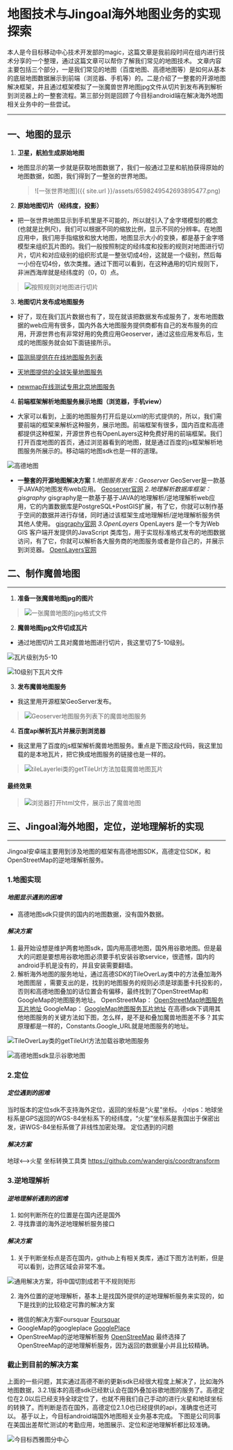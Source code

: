 
# 地图技术与Jingoal海外地图业务的实现探索



本人是今目标移动中心技术开发部的magic，这篇文章是我前段时间在组内进行技术分享的一个整理，通过这篇文章可以帮你了解我们常见的地图技术。
文章内容主要包括三个部分，一是我们常见的地图（百度地图、高德地图等）是如何从基本的底层地图数据展示到前端（浏览器、手机等）的。二是介绍了一整套的开源地图解决框架，并且通过框架模拟了一张魔兽世界地图jpg文件从切片到发布再到解析到浏览器上的一整套流程。第三部分则是回顾了今目标android端在解决海外地图相关业务中的一些尝试。

----- 
## 一、地图的显示

1)  **卫星，航拍生成原始地图**

* 地图显示的第一步就是获取地图数据了，我们一般通过卫星和航拍获得原始的地图数据，如图，我们得到了一整张的世界地图。 

  > ![一张世界地图]({{ site.url }}/assets/6598249542693895477.png) 

2) **原始地图切片（经纬度，投影）**

* 把一张世界地图显示到手机里是不可能的，所以就引入了金字塔模型的概念(也就是比例尺)，我们可以根据不同的缩放比例，显示不同的分辨率。在地图应用中，我们用手指缩放和放大地图，地图显示大小的变换，都是基于金字塔模型来组织瓦片图的。我们一般按照制定的经纬度和投影的规则对地图进行切片，切片和对应级别的组织形式是一整张切成4份，这就是一个级别，然后每一小份在切4份，依次类推。通过下图可以看到，在这种通用的切片规则下，非洲西海岸就是经纬度的（0，0）点。

>![按照规则对地图进行切片][2]

3) **地图切片发布成地图服务**

* 好了，现在我们瓦片数据也有了，现在就该把数据发布成服务了，发布地图数据的web应用有很多，国内外各大地图服务提供商都有自己的发布服务的应用，开源世界也有非常好用的免费应用Geoserver，通过这些应用发布后，生成的地图服务就会如下面链接所示。

* [国测局提供在在线地图服务列表](http://www.tianditu.com/service/query.html)

* [天地图提供的全球矢量地图服务](http://t0.tianditu.com/vec_c/wmts)

* [newmap在线测试专用北京地图服务](http://www.newmapgis.com/newmap/ogc/beijing/beijing/wms?)

4) **前端框架解析地图服务展示地图（浏览器，手机view）**

* 大家可以看到，上面的地图服务打开后是以xml的形式提供的，所以，我们需要前端的框架来解析这种服务，展示地图。前端框架有很多，国内百度和高德都提供这种框架，开源世界也有OpenLayers这种免费好用的前端框架。我们打开百度地图的首页，通过浏览器看到的地图，就是通过百度的js框架解析地图服务所展示的。移动端的地图sdk也是一样的道理。

![高德地图][3]

* **一整套的开源地图解决方案**
_1.地图服务发布：Geoserver_
GeoServer是一款基于JAVA的地图发布web应用。
[Geoserver官网](http://geoserver.org/)
_2.地理解析数据库框架：gisgraphy_
gisgraphy是一款基于基于JAVA的地理解析/逆地理解析web应用，它的内置数据库是PostgreSQL+PostGIS扩展，有了它，你就可以制作基于空间的数据并进行存储，同时通过该框架生成地理解析/逆地理解析服务供其他人使用。
[gisgraphy官网](http://www.gisgraphy.com/)
_3.OpenLayers_
OpenLayers 是一个专为Web GIS 客户端开发提供的JavaScript 类库包，用于实现标准格式发布的地图数据访问，有了它，你就可以解析各大服务商的地图服务或者是你自己的，并展示到浏览器。
[OpenLayers官网](http://openlayers.org/)

## 二、制作魔兽地图
---- 
1)  **准备一张魔兽地图jpg的图片**

> ![一张魔兽地图的jpg格式文件][4]

2) **魔兽地图jpg文件切成瓦片**

* 通过地图切片工具对魔兽地图进行切片，我这里切了5-10级别。

![瓦片级别为5-10][5]

![10级别下瓦片文件][6]

3) **发布魔兽地图服务**

* 我这里用开源框架GeoServer发布。

> ![Geoserver地图服务列表下的魔兽地图服务][7]

4) **百度api解析瓦片并展示到浏览器**

* 我这里用了百度的js框架解析魔兽地图服务。重点是下图这段代码，我这里加载的是本地瓦片，把它换成地图服务的链接也是一样的。

> ![tileLayerlei类的getTileUrl方法加载魔兽地图瓦片][8]

#### 最终效果

> ![浏览器打开html文件，展示出了魔兽地图][9]

## 三、Jingoal海外地图，定位，逆地理解析的实现
---- 
>
Jingoal安卓端主要用到涉及地图的框架有高德地图SDK，高德定位SDK，和OpenStreetMap的逆地理解析服务。
### **1.地图实现**
#### _地图显示遇到的困难_
* 高德地图sdk只提供的国内的地图数据，没有国外数据。
#### _解决方案_
1. 最开始设想是维护两套地图sdk，国内用高德地图，国外用谷歌地图。但是最大的问题是要想用谷歌地图必须要手机安装谷歌service，很遗憾，国内的android手机是没有的，并且安装需要翻墙。
2. 解析海外地图的服务地址，通过高德SDK的TileOverLay类中的方法叠加海外地图图层 ，需要支出的是，找到的地图服务的规则必须是球面墨卡托投影的，否则和高德地图叠加的话位置会有偏移，最终找到了OpenStreetMap和GoogleMap的地图服务地址。
OpenStreetMap：
[OpenStreetMap地图服务瓦片地址](http://c.tile.openstreetmap.org/6/35/21.png)
GoogleMap：
[GoogleMap地图服务瓦片地址](http://mt2.google.cn/vt/lyrs=m@167000000&hl=zh-CN&gl=cn&x=420&y=193&z=9&s=Galil)
在高德sdk下调用其他地图服务的关键方法如下图，怎么样，是不是和叠加魔兽地图差不多？其实原理都是一样的，Constants.Google_URL就是地图服务的地址。

![TileOverLay类的getTileUrl方法加载谷歌地图服务][10]

![高德地图sdk显示谷歌地图][11]


### **2.定位**
#### _定位遇到的困难_
当时版本的定位sdk不支持海外定位，返回的坐标是“火星”坐标。
小tips：地球坐标系是GPS返回的WGS-84坐标系下的经纬度，“火星”坐标系是我国出于保密出发，讲WGS-84坐标系做了非线性加密处理。
定位遇到的问题
#### _解决方案_
地球<-->火星 坐标转换工具类
https://github.com/wandergis/coordtransform
### **3.逆地理解析**
#### _逆地理解析遇到的困难_
1. 如何判断所在的位置是在国内还是国外
2. 寻找靠谱的海外逆地理解析服务接口
#### _解决方案_
1. 关于判断坐标点是否在国内，github上有相关类库，通过下图方法判断，但是可以看到，边界区域会非常不准。

![通用解决方案，将中国切割成若干不规则矩形][12]

2. 海外位置的逆地理解析，基本上是找国外提供的逆地理解析服务来实现的，如下是找到的比较稳定可靠的解决方案
* 微信的解决方案Foursquar
[Foursquar](https://api.foursquare.com/v2/venues/search?client_id=PRU3F3TJWUYPZBN0LWN44PBRH35BIYBUQQNREMS0UN4GZV1V&client_secret=QFPGIII1VKYVFMMFHHVJMJ420BWP2GDOLBFHJ5H45DHJFG4G&v=20130815&ll=40.7246355,-73.9388155&)
* GoogleMap的googleplace
[GooglePlace](https://maps.googleapis.com/maps/api/place/nearbysearch/json?location=40.7246355,-73.9388155&radius=50&key=AIzaSyCz5jwTX85gmEtE7KbfcKcjWQ1KJZ5Po_c)
* OpenStreeMap的逆地理解析服务
[OpenStreeMap](http://nominatim.openstreetmap.org/reverse?format=json&lat=40.7246355&lon=-73.9388155&zoom=18&addressdetails=1)
最终选择了OpenStreeMap的逆地理解析服务，因为返回的数据量小并且比较精确。

### 截止到目前的解决方案
上面的一些问题，其实通过高德不断的更新sdk已经很大程度上解决了，比如海外地图数据，3.2.1版本的高德sdk已经默认会在国外叠加谷歌地图的服务了。高德定位在2.0以后已经支持全球定位了，也就不用我们自己手动的进行火星和地球坐标的转换了。而判断是否在国外，高德定位2.1.0也已经提供的api，准确度也还可以。
基于以上，今目标android端国外地图相关业务基本完成。
下图是公司同事在美国出差帮忙测试的考勤应用，地图展示、定位和逆地理解析都比较准确。

![今目标西雅图分中心][13]


  [1]: http://img1.ph.126.net/FceWxtOGVNLdnU5nHHuh9w==/6598249542693895477.png
  [2]: http://img1.ph.126.net/0GZtf2AIW_VAi3mnJukkLg==/4912864243608184834.png
  [3]: http://img2.ph.126.net/eDA1q25X9TC_kuFWKMU4Ug==/1999035284699912954.jpg
  [4]: http://img1.ph.126.net/DaeniWzDJHRMWO8tytJGJw==/6598193467600879909.jpg
  [5]: http://img1.ph.126.net/CYBHxYNkjEyydKghgCv9rw==/4857695148173225560.jpg
  [6]: http://img0.ph.126.net/bN_SK_L0K8w0ao1C4MY9TA==/1994250210095805666.jpg
  [7]: http://img0.ph.126.net/f_gcGVL6Y5pc3fYaH-JxOA==/6598168178833445922.jpg
  [8]: http://img1.ph.126.net/2EVLPLJPTHO5CUucINYhjg==/4816318326596428672.jpg
  [9]: http://img1.ph.126.net/liTfdcwgl292uiwnScd8vw==/6598184671507861276.jpg
  [10]: http://img1.ph.126.net/lYOYuB1bRXRDUc5H_zEkHw==/6631201906123523422.jpg
  [11]: http://img2.ph.126.net/_CTRI8X8vTdDWjF_UnPywQ==/4858258098126730412.jpg
  [12]: http://img2.ph.126.net/i-F0oAkPqHdIufTIRsfdIw==/6598295722182268889.png
  [13]: http://img2.ph.126.net/DR20sk9KzT9RSj1ksjbZTQ==/6631301961681647123.jpg